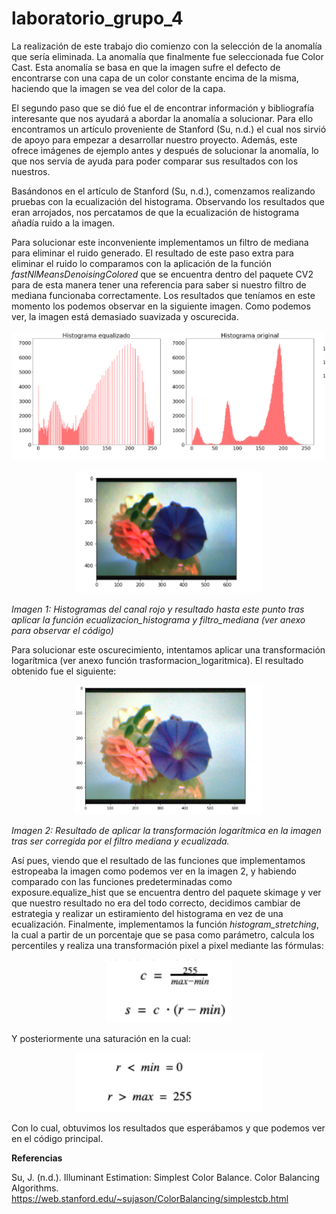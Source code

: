 # laboratorio_grupo_4

La realización de este trabajo dio comienzo con la selección de la anomalía que sería eliminada. La anomalía que finalmente fue seleccionada fue Color Cast. Esta anomalía se basa en que la imagen sufre el defecto de encontrarse con una capa de un color constante encima de la misma, haciendo que la imagen se vea del color de la capa.

El segundo paso que se dió fue el de encontrar información y bibliografía interesante que nos ayudará a abordar la anomalía a solucionar. Para ello encontramos un artículo proveniente de Stanford (Su, n.d.) el cual nos sirvió de apoyo para empezar a desarrollar nuestro proyecto. Además, este ofrece imágenes de ejemplo antes y después de solucionar la anomalía, lo que nos servía de ayuda para poder  comparar sus resultados con los nuestros.

Basándonos en el artículo de Stanford (Su, n.d.), comenzamos realizando pruebas con la ecualización del histograma. Observando los resultados que eran arrojados, nos percatamos de que la ecualización de histograma añadía ruido a la imagen.  

Para solucionar este inconveniente implementamos un filtro de mediana para eliminar el ruido generado.  El resultado de este paso extra para eliminar el ruido lo comparamos con la aplicación de la función *fastNlMeansDenoisingColored* que se encuentra dentro del paquete CV2 para de esta manera tener una referencia para saber si nuestro filtro de mediana funcionaba correctamente. Los resultados que teníamos en este momento los podemos observar en la siguiente imagen. Como podemos ver, la imagen está demasiado suavizada y oscurecida. 


<p align="center">
  <img src="/memoria/2.png" width="500">
</p>

<p align="center">
  <img src="/memoria/1.png"  width="300">
 
</p>

 *Imagen 1: Histogramas del canal rojo y resultado hasta este punto tras aplicar la función ecualizacion_histograma y filtro_mediana (ver anexo para observar el código)* 
 
 Para solucionar este oscurecimiento, intentamos aplicar una transformación logarítmica (ver anexo función trasformacion_logaritmica). El resultado obtenido fue el siguiente:
 
 <p align="center">
  <img src="/memoria/3.png"  width="300">
</p>

*Imagen 2: Resultado de aplicar la transformación logarítmica en la imagen tras ser corregida por el filtro mediana y ecualizada.*


Así pues, viendo que el resultado de las funciones que implementamos estropeaba la imagen como podemos ver en la imagen 2, y habiendo comparado con las funciones predeterminadas  como  exposure.equalize_hist que se encuentra dentro del paquete skimage y ver que nuestro resultado no era del todo correcto, decidimos cambiar de estrategia y realizar un estiramiento del histograma en vez de una ecualización. 
Finalmente, implementamos la función *histogram_stretching*, la cual a partir de un porcentaje que se pasa como parámetro, calcula los percentiles y realiza una transformación pixel a pixel mediante las fórmulas:

 <p align="center">
  <img src="/memoria/4.png"  width="200">
</p>

Y posteriormente una saturación en la cual:

 <p align="center">
  <img src="/memoria/5.png"  width="300">
</p>
Con lo cual, obtuvimos los resultados que esperábamos y que podemos ver en el código principal.

**Referencias**

Su, J. (n.d.). Illuminant Estimation: Simplest Color Balance. Color Balancing Algorithms. https://web.stanford.edu/~sujason/ColorBalancing/simplestcb.html
